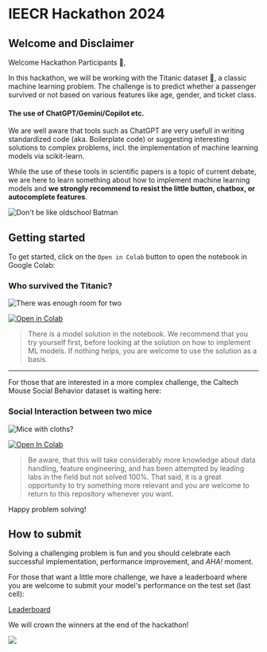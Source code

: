 # IEECR Hackathon 2024

## Welcome and Disclaimer


Welcome Hackathon Participants 👋,

In this hackathon, we will be working with the Titanic dataset 🚢, a classic machine learning problem. The challenge is to predict whether a passenger survived or not based on various features like age, gender, and ticket class.

#### The use of ChatGPT/Gemini/Copilot etc.

We are well aware that tools such as ChatGPT are very usefull in writing standardized code (aka. Boilerplate code) or suggesting interesting solutions to complex problems, incl. the implementation of machine learning models via scikit-learn.

While the use of these tools in scientific papers is a topic of current debate, we are here to learn something about how to implement machine learning models and **we strongly recommend to resist the little button, chatbox, or autocomplete features**.

![Don't be like oldschool Batman](https://media.tenor.com/xW9HDZCcDHsAAAAM/monty-python-holy-grail.gif)



## Getting started

To get started, click on the `Open in Colab` button to open the notebook in Google Colab:

### Who survived the Titanic?
![There was enough room for two](https://media3.giphy.com/media/v1.Y2lkPTc5MGI3NjExanU4NnU0dnZmNWtxMWhycXVrem9vb2ZobXR2MnFneGg4NzR5ZzI5ciZlcD12MV9pbnRlcm5hbF9naWZfYnlfaWQmY3Q9Zw/tk39314j32wGk/200.webp)

[![Open in Colab](https://colab.research.google.com/assets/colab-badge.svg)](https://colab.research.google.com/github/JensBlack/IEECR_Hackathon24/blob/main/IEECR_Hackathon_24_Titanic.ipynb)

> There is a model solution in the notebook. We recommend that you try yourself first, before looking at the solution on how to implement ML models. If nothing helps, you are welcome to use the solution as a basis.
--- 
For those that are interested in a more complex challenge, the Caltech Mouse Social Behavior dataset is waiting here:

### Social Interaction between two mice

![Mice with cloths?](https://media2.giphy.com/media/v1.Y2lkPTc5MGI3NjExZmNyN2N1aXc4enZtazN4d3ZkZnpsN2t1YW9zdzkwYjBhYmQ3czVtOSZlcD12MV9naWZzX3NlYXJjaCZjdD1n/ZgqxnX8JznLwI/200.webp)

[![Open In Colab](https://colab.research.google.com/assets/colab-badge.svg)](https://colab.research.google.com/github/JensBlack/IEECR_Hackathon24/blob/main/IEECR_Hackathon_24.ipynb)

> Be aware, that this will take considerably more knowledge about data handling, feature engineering, and has been attempted by leading labs in the field but not solved 100%. That said, it is a great opportunity to try something more relevant and you are welcome to return to this repository whenever you want.

Happy problem solving!

## How to submit 

Solving a challenging problem is fun and you should celebrate each successful implementation, performance improvement, and *AHA!* moment.

For those that want a little more challenge, we have a leaderboard where you are welcome to submit your model's performance on the test set (last cell):

[Leaderboard](https://docs.google.com/spreadsheets/d/18gj6Mk55NNN0oqWoSSsMh54LOwfo6IRwG9hHDAoPODs/edit?usp=sharing)

We will crown the winners at the end of the hackathon!

![](https://media.tenor.com/2w4KoJYvwCQAAAAM/perfect10-judges.gif)





